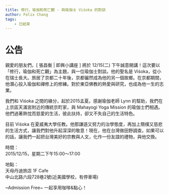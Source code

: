 ```yaml
---
title: 修行，瑜伽和死亡觀 - 與瑜伽士 Viśoka 的對談
author: Felix Chang
tags:
    - 已結束
---
```


# 公告
親愛的朋友們，[ 張昌衡 | 即興小講座 ] 將於 12/15(二) 下午誠意開講！這次要以「修行，瑜伽和死亡觀」為主題，與一位瑜伽士對談。他的聖名是 Viśoka，從小在瑞士長大。旅居了京都二十年後，京都儼然成為他的另一個故鄉。在京都期間，他潛心投入瑜伽和禪修上的修練。對於東亞佛教的熱愛與研究，也成為他一生的志業。

我們和 Viśoka 之間的緣分，起於2015孟夏。感謝瑜伽老師 Lynn 的幫助，我們在上京區天滿宮附近的傳統京町家，與 Mahayogi Yoga Mission 的瑜伽士們相遇。他們過著熱忱而慈愛的生活，彼此扶持，卻又不失自己的生活特色。

目前 Viśoka 在夏威夷大學任教。他那謙遜又努力的治學態度，再加上簡樸又慈悲的生活方式，讓我們對他升起深深的敬意！現在，他在台灣做田野調查。如果可以的話，讓我們一起把台灣美好的宗教與人文，化作一份友誼的禮物，與他交換。

時間：<br />
2015/12/15，星期二下午15:00～17:00 <br />

地點：<br />
天母丹迪旅店 1F Cafe<br />
中山北路六段728巷2號(近美國學校，有停車場)

~Admission Free~ 一起享用咖啡&點心！
